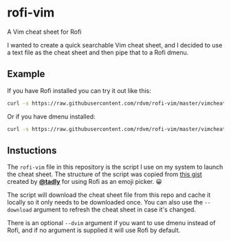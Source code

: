 # rofi-vim
A Vim cheat sheet for Rofi

I wanted to create a quick searchable Vim cheat sheet, and I decided to use a
text file as the cheat sheet and then pipe that to a Rofi dmenu.

## Example
If you have Rofi installed you can try it out like this:

```bash
curl -s https://raw.githubusercontent.com/rdvm/rofi-vim/master/vimcheat | rofi -dmenu -i -font "mono 20" -columns 2 -width 100 -location 1 -lines 20 -bw 2 -yoffset -2
```

Or if you have dmenu installed:

```bash
curl -s https://raw.githubusercontent.com/rdvm/rofi-vim/master/vimcheat | dmenu -i -l 30
```

## Instuctions

The `rofi-vim` file in this repository is the script I use on my system to
launch the cheat sheet. The structure of the script was copied from [this
gist](https://gist.github.com/tadly/0741821d3694deaec1ee454a95c591fa) created
by [**@tadly**](https://github.com/tadly) for using Rofi as an emoji picker.
:grinning:

The script will download the cheat sheet file from this repo and cache it
locally so it only needs to be downloaded once. You can also use the
``--download`` argument to refresh the cheat sheet in case it's changed.

There is an optional `--dvim` argument if you want to use dmenu instead of
Rofi, and if no argument is supplied it will use Rofi by default.

